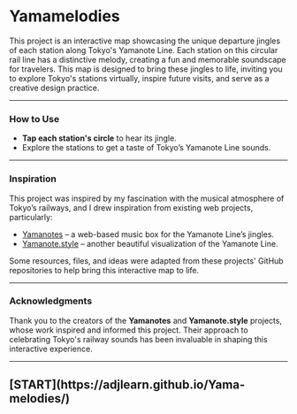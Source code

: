 # Yamamelodies

This project is an interactive map showcasing the unique departure jingles of each station along Tokyo's Yamanote Line. Each station on this circular rail line has a distinctive melody, creating a fun and memorable soundscape for travelers. This map is designed to bring these jingles to life, inviting you to explore Tokyo's stations virtually, inspire future visits, and serve as a creative design practice.

---

### How to Use

- **Tap each station's circle** to hear its jingle.
- Explore the stations to get a taste of Tokyo’s Yamanote Line sounds.
  
---

### Inspiration

This project was inspired by my fascination with the musical atmosphere of Tokyo’s railways, and I drew inspiration from existing web projects, particularly:
- [Yamanotes](https://yamanot.es/) – a web-based music box for the Yamanote Line’s jingles.
- [Yamanote.style](http://yamanote.style/) – another beautiful visualization of the Yamanote Line.

Some resources, files, and ideas were adapted from these projects' GitHub repositories to help bring this interactive map to life.

---

### Acknowledgments

Thank you to the creators of the **Yamanotes** and **Yamanote.style** projects, whose work inspired and informed this project. Their approach to celebrating Tokyo's railway sounds has been invaluable in shaping this interactive experience.

---

<h2><b>[START](https://adjlearn.github.io/Yama-melodies/)</b></h2>
